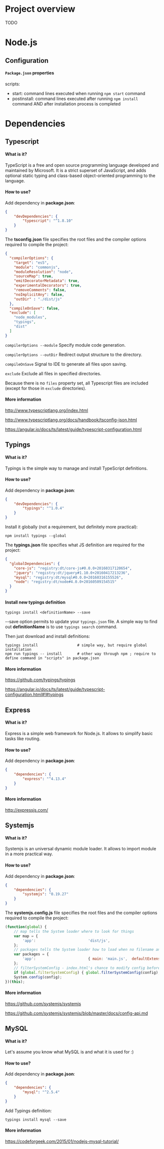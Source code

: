 # Project overview

TODO

# Node.js

## Configuration

#### ```Package.json``` properties

scripts:
* start: command lines executed when running ```npm start``` command
* postinstall: command lines executed after running ```npm install``` command AND after installation process is completed

# Dependencies

## Typescript

#### What is it?
TypeScript is a free and open source programming language developed and maintained by Microsoft. It is a strict superset of JavaScript, and adds optional static typing and class-based object-oriented programming to the language.

#### How to use?
Add dependency in __package.json__:
```json
{
    "devDependencies": {
        "typescript": "^1.8.10"
    }
}
```
The __tsconfig.json__ file specifies the root files and the compiler options required to compile the project:
```json
{
  "compilerOptions": {
    "target": "es5",
    "module": "commonjs",
    "moduleResolution": "node",
    "sourceMap": true,
    "emitDecoratorMetadata": true,
    "experimentalDecorators": true,
    "removeComments": false,
    "noImplicitAny": false,
    "outDir" : "./dist/js"
  },
  "compileOnSave": false,
  "exclude": [
    "node_modules",
    "typings",
    "dist"
  ]
}
```
```compilerOptions --module``` Specify module code generation.

```compilerOptions --outDir``` Redirect output structure to the directory.

```compileOnSave``` Signal to IDE to generate all files upon saving.

```exclude``` Exclude all files in specified directories.

Because there is no ```files``` property set, all Typescript files are included (except for those in ```exclude``` directories).

#### More information
http://www.typescriptlang.org/index.html

http://www.typescriptlang.org/docs/handbook/tsconfig-json.html

https://angular.io/docs/ts/latest/guide/typescript-configuration.html
## Typings

#### What is it?
Typings is the simple way to manage and install TypeScript definitions.
#### How to use?
Add dependency in __package.json__:
```json
{
    "devDependencies": {
        "typings": "^1.0.4"
    }
}
```
Install it globally (not a requirement, but definitely more practical):
```shell
npm install typings --global
```
The __typings.json__ file specifies what JS definition are required for the project:
```json
{
  "globalDependencies": {
    "core-js": "registry:dt/core-js#0.0.0+20160317120654",
    "jquery": "registry:dt/jquery#1.10.0+20160417213236",
    "mysql": "registry:dt/mysql#0.0.0+20160316155526",
    "node": "registry:dt/node#4.0.0+20160509154515"
  }
}

```

#### Install new typings definition
```shell
typings install <definitionName> --save
```

--save option permits to update your ```typings.json``` file. A simple way to find out __definitionName__ is to use ```typings search``` command.

Then just download and install definitions:
```shell
typings install                  # simple way, but require global installation
npm run typings -- install       # other way through npm ; require to define command in "scripts" in package.json
```
#### More information
https://github.com/typings/typings

https://angular.io/docs/ts/latest/guide/typescript-configuration.html#!#typings

## Express
#### What is it?
Express is a simple web framework for Node.js. It allows to simplify basic tasks like routing.
#### How to use?
Add dependency in __package.json__:
```json
{
    "dependencies": {
        "express": "^4.13.4"
    }
}
```
#### More information
http://expressjs.com/

## Systemjs
#### What is it?
Systemjs is an universal dynamic module loader. It allows to import module in a more practical way.
#### How to use?
Add dependency in __package.json__:
```json
{
    "dependencies": {
        "systemjs": "0.19.27"
    }
}
```
The __systemjs.config.js__ file specifies the root files and the compiler options required to compile the project:
```javascript
(function(global) {
    // map tells the System loader where to look for things
    var map = {
        'app':                        'dist/js',
    };
    // packages tells the System loader how to load when no filename and/or no extension
    var packages = {
        'app':                        { main: 'main.js',  defaultExtension: 'js' },
    };
    // filterSystemConfig - index.html's chance to modify config before we register it.
    if (global.filterSystemConfig) { global.filterSystemConfig(config); }
    System.config(config);
})(this);
```
#### More information
https://github.com/systemjs/systemjs

https://github.com/systemjs/systemjs/blob/master/docs/config-api.md

## MySQL
#### What is it?
Let's assume you know what MySQL is and what it is used for :)
#### How to use?
Add dependency in __package.json__:
```json
{
    "dependencies": {
        "mysql": "^2.5.4"
    }
}
```
Add Typings definition:
```shell
typings install mysql --save
```
#### More information
https://codeforgeek.com/2015/01/nodejs-mysql-tutorial/

